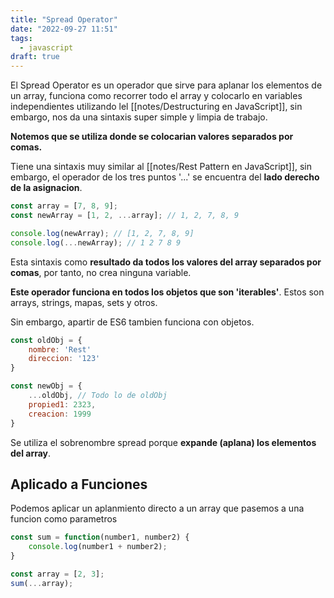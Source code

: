 ```yaml
---
title: "Spread Operator"
date: "2022-09-27 11:51"
tags: 
  - javascript
draft: true
---
```

El Spread Operator es un operador que sirve para aplanar los elementos de un array, funciona como recorrer todo el array y colocarlo en variables independientes utilizando lel [[notes/Destructuring en JavaScript]], sin embargo, nos da una sintaxis super simple y limpia de trabajo.

**Notemos que se utiliza donde se colocarian valores separados por comas.**

Tiene una sintaxis muy similar al [[notes/Rest Pattern en JavaScript]], sin embargo, el operador de los tres puntos '...' se encuentra del **lado derecho de la asignacion**.

```JavaScript
const array = [7, 8, 9];
const newArray = [1, 2, ...array]; // 1, 2, 7, 8, 9

console.log(newArray); // [1, 2, 7, 8, 9]
console.log(...newArray); // 1 2 7 8 9
```
Esta sintaxis como **resultado da todos los valores del array separados por comas**, por tanto, no crea ninguna variable.

**Este operador funciona en todos los objetos que son 'iterables'**. Estos son arrays, strings, mapas, sets y otros.

Sin embargo, apartir de ES6 tambien funciona con objetos.

```JavaScript
const oldObj = {
	nombre: 'Rest'
	direccion: '123'
}

const newObj = {
	...oldObj, // Todo lo de oldObj 
	propied1: 2323, 
	creacion: 1999
}
```

Se utiliza el sobrenombre spread porque **expande (aplana) los elementos del array**.

## Aplicado a Funciones
Podemos aplicar un aplanmiento directo a un array que pasemos a una funcion como parametros

```JavaScript
const sum = function(number1, number2) {
	console.log(number1 + number2);
}

const array = [2, 3];
sum(...array);
```